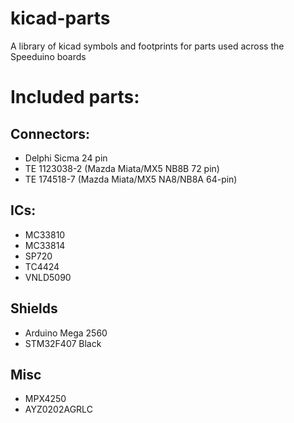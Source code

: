 # kicad-parts
A library of kicad symbols and footprints for parts used across the Speeduino boards

# Included parts:
## Connectors:
* Delphi Sicma 24 pin
* TE 1123038-2 (Mazda Miata/MX5 NB8B 72 pin)
* TE 174518-7 (Mazda Miata/MX5 NA8/NB8A 64-pin)
## ICs:
* MC33810
* MC33814
* SP720
* TC4424
* VNLD5090
## Shields
* Arduino Mega 2560
* STM32F407 Black
## Misc
* MPX4250
* AYZ0202AGRLC